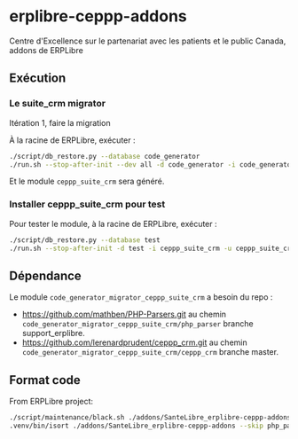 # erplibre-ceppp-addons

Centre d'Excellence sur le partenariat avec les patients et le public Canada, addons de ERPLibre

## Exécution

### Le suite_crm migrator

Itération 1, faire la migration

À la racine de ERPLibre, exécuter :

```bash
./script/db_restore.py --database code_generator
./run.sh --stop-after-init --dev all -d code_generator -i code_generator_migrator_ceppp_suite_crm -u code_generator_migrator_ceppp_suite_crm
```

Et le module `ceppp_suite_crm` sera généré.

### Installer ceppp_suite_crm pour test

Pour tester le module, à la racine de ERPLibre, exécuter :

```bash
./script/db_restore.py --database test
./run.sh --stop-after-init -d test -i ceppp_suite_crm -u ceppp_suite_crm
```

## Dépendance

Le module `code_generator_migrator_ceppp_suite_crm` a besoin du repo :

- https://github.com/mathben/PHP-Parsers.git au chemin `code_generator_migrator_ceppp_suite_crm/php_parser` branche
  support_erplibre.
- https://github.com/lerenardprudent/ceppp_crm.git au chemin `code_generator_migrator_ceppp_suite_crm/ceppp_crm` branche
  master.

## Format code

From ERPLibre project:

```bash
./script/maintenance/black.sh ./addons/SanteLibre_erplibre-ceppp-addons/ --extend-exclude "/(php_parser/*|ceppp_crm)/"
.venv/bin/isort ./addons/SanteLibre_erplibre-ceppp-addons --skip php_parser --skip ceppp_crm
```
